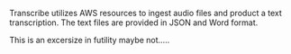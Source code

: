 Transcribe utilizes AWS resources to ingest audio files and product a text transcription.  The text files are provided in JSON and Word format.

This is an excersize in futility
maybe not.....